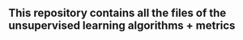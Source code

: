 



## This repository contains all the files of the unsupervised learning algorithms + metrics 




























                           



















            
